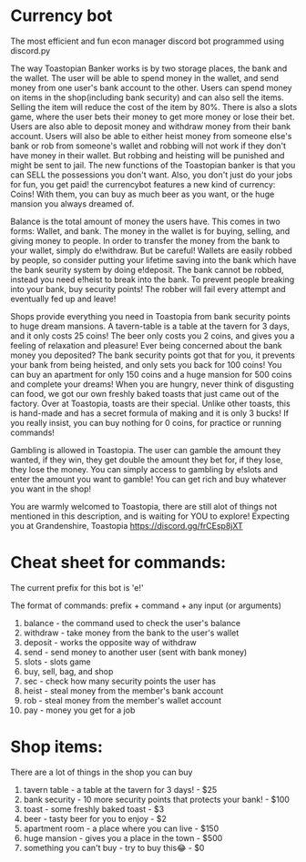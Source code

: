 # Currency bot
The most efficient and fun econ manager discord bot programmed using discord.py

  The way Toastopian Banker works is by two storage places, the bank and the wallet. The user will be able to spend money in the wallet, and send money from one user's bank account to the other. Users can spend money on items in the shop(including bank security) and can also sell the items. Selling the item will reduce the cost of the item by 80%. There is also a slots game, where the user bets their money to get more money or lose their bet. Users are also able to deposit money and withdraw money from their bank account. Users will also be able to either heist money from someone else's bank or rob from someone's wallet and robbing will not work if they don't have money in their wallet. But robbing and heisting will be punished and might be sent to jail. 
The new functions of the Toastopian banker is that you can SELL the possessions you don't want. Also, you don't just do your jobs for fun, you get paid! the currencybot features a new kind of currency: Coins! With them, you can buy as much beer as you want, or the huge mansion you always dreamed of.

  Balance is the total amount of money the users have. This comes in two forms: Wallet, and bank. The money in the wallet is for buying, selling, and giving money to people. In order to transfer the money from the bank to your wallet, simply do e!withdraw. But be careful! Wallets are easily robbed by people, so consider putting your lifetime saving into the bank which have the bank seurity system by doing e!deposit. The bank cannot be robbed, instead you need e!heist to break into the bank. To prevent people breaking into your bank, buy security points! The robber will fail every attempt and eventually fed up and leave!
  
  Shops provide everything you need in Toastopia from bank security points to huge dream mansions. A tavern-table is a table at the tavern for 3 days, and it only costs 25 coins! The beer only costs you 2 coins, and gives you a feeling of relaxation and pleasure! Ever being concerned about the bank money you deposited? The bank security points got that for you, it prevents your bank from being heisted, and only sets you back for 100 coins! You can buy an apartment for only 150 coins and a huge mansion for 500 coins and complete your dreams! When you are hungry, never think of disgusting can food, we got our own freshly baked toasts that just came out of the factory. Over at Toastopia, toasts are their special. Unlike other toasts, this is hand-made and has a secret formula of making and it is only 3 bucks! If you really insist, you can buy nothing for 0 coins, for practice or running commands!
  
  Gambling is allowed in Toastopia. The user can gamble the amount they wanted, if they win, they get double the amount they bet for, if they lose, they lose the money. You can simply access to gambling by e!slots and enter the amount you want to gamble! You can get rich and buy whatever you want in the shop!
  
  You are warmly welcomed to Toastopia, there are still alot of things not mentioned in this description, and is waiting for YOU to explore! 
  Expecting you at Grandenshire, Toastopia
  https://discord.gg/frCEsp8jXT


# Cheat sheet for commands:
The current prefix for this bot is 'e!'

The format of commands: prefix + command + any input (or arguments)

1. balance - the command used to check the user's balance
2. withdraw <amount to withdraw> - take money from the bank to the user's wallet
3. deposit <amount to deposit> - works the opposite way of withdraw
4. send <member to send to> <amount to send> - send money to another user (sent with bank money)
5. slots <money to bet> - slots game
6. buy, sell, bag, and shop
7. sec - check how many security points the user has
8. heist <member to heist from> - steal money from the member's bank account 
9. rob <member to heist from> - steal money from the member's wallet account 
10. pay <member to pay for> - money you get for a job


# Shop items:
There are a lot of things in the shop you can buy
  
1. tavern table - a table at the tavern for 3 days! - $25
2. bank security - 10 more security points that protects your bank! - $100
3. toast - some freshly baked toast - $3
4. beer - tasty beer for you to enjoy - $2
5. apartment room - a place where you can live - $150
6. huge mansion - gives you a place in the town - $500
7. something you can't buy - try to buy this😂 - $0 
